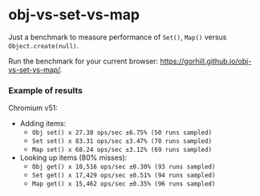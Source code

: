 # obj-vs-set-vs-map
Just a benchmark to measure performance of `Set()`, `Map()` versus `Object.create(null)`.

Run the benchmark for your current browser: <https://gorhill.github.io/obj-vs-set-vs-map/>.

### Example of results

Chromium v51:

- Adding items:
    - `Obj set() x 27.38 ops/sec ±6.75% (50 runs sampled)`
    - `Set set() x 83.31 ops/sec ±3.47% (70 runs sampled)`
    - `Map set() x 68.24 ops/sec ±3.12% (69 runs sampled)`
- Looking up items (80% misses):
    - `Obj get() x 10,516 ops/sec ±0.30% (93 runs sampled)`
    - `Set get() x 17,429 ops/sec ±0.51% (94 runs sampled)`
    - `Map get() x 15,462 ops/sec ±0.35% (96 runs sampled)`
  
